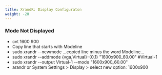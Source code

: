 ```yaml
---
title: XrandR: Display Configuraton
weight: -20
---
```


### Mode Not Displayed
- cvt 1600 900
- Copy line that starts with Modeline
- sudo xrandr --newmode ...copied line minus the word Modeline...
- sudo xrandr --addmode {vga,Virtual}-{0,1} "1600x900_60.00" #Virtual-1
- sudo xrandr --output Virtual-1 --mode "1600x900_60.00"
- arandr or System Settings > Display > select new option: 1600x900
